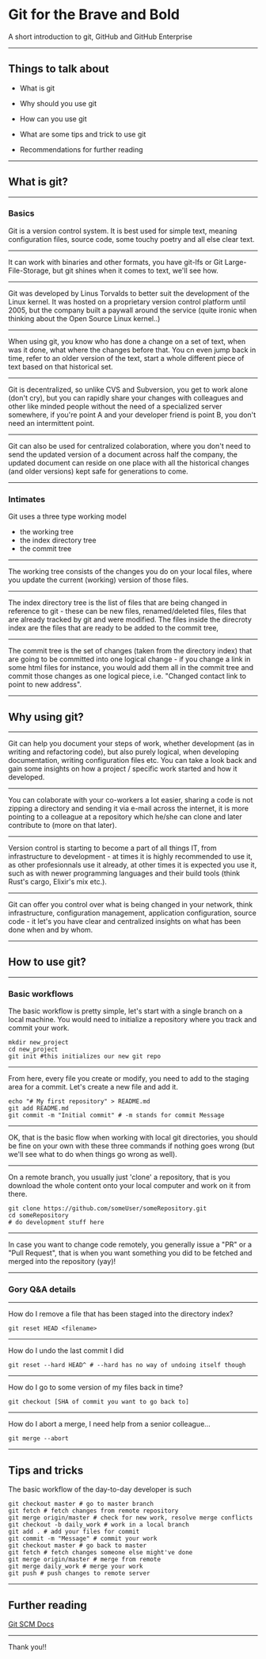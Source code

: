 # Git for the Brave and Bold
A short introduction to git, GitHub and GitHub Enterprise

---

## Things to talk about

* What is git

* Why should you use git

* How can you use git

* What are some tips and trick to use git

* Recommendations for further reading

---

## What is git?

---

### Basics

Git is a version control system. It is best used for simple text, meaning configuration files, source code, some touchy poetry and all else clear text.

---

It can work with binaries and other formats, you have git-lfs or Git Large-File-Storage, but git shines when it comes to text, we'll see how.

---

Git was developed by Linus Torvalds to better suit the development of the Linux kernel. It was hosted on a proprietary version control platform until 2005, but the company built a paywall around the service (quite ironic when thinking about the Open Source Linux kernel..)

---

When using git, you know who has done a change on a set of text, when was it done, what where the changes before that. You cn even jump back in time, refer to an older version of the text, start a whole different piece of text based on that historical set.

---

Git is decentralized, so unlike CVS and Subversion, you get to work alone (don't cry), but you can rapidly share your changes with colleagues and other like minded people without the need of a specialized server somewhere, if you're point A and your developer friend is point B, you don't need an intermittent point.

---

Git can also be used for centralized colaboration, where you don't need to send the updated version of a document across half the company, the updated document can reside on one place with all the historical changes (and older versions) kept safe for generations to come.

---

### Intimates
Git uses a three type working model
- the working tree
- the index directory tree
- the commit tree

---

The working tree consists of the changes you do on your local files, where you update the current (working) version of those files.

---

The index directory tree is the list of files that are being changed in reference to git - these can be new files, renamed/deleted files, files that are already tracked by git and were modified. The files inside the direcroty index are the files that are ready to be added to the commit tree,

---

The commit tree is the set of changes (taken from the directory index) that are going to be committed into one logical change - if you change a link in some html files for instance, you would add them all in the commit tree and commit those changes as one logical piece, i.e. "Changed contact link to point to new address".

---

## Why using git?

---

Git can help you document your steps of work, whether development (as in writing and refactoring code), but also purely logical, when developing documentation, writing configuration files etc. You can take a look back and gain some insights on how a project / specific work started and how it developed.

---

You can colaborate with your co-workers a lot easier, sharing a code is not zipping a directory and sending it via e-mail across the internet, it is more pointing to a colleague at a repository which he/she can clone and later contribute to (more on that later).

---

Version control is starting to become a part of all things IT, from infrastructure to development - at times it is highly recommended to use it, as other profesionnals use it already, at other times it is expected you use it, such as with newer programming languages and their build tools (think Rust's cargo, Elixir's mix etc.).

---

Git can offer you control over what is being changed in your network, think infrastructure, configuration management, application configuration, source code - it let's you have clear and centralized insights on what has been done when and by whom.

---

## How to use git?

---

### Basic workflows

The basic workflow is pretty simple, let's start with a single branch on a local machine. You would need to initialize a repository where you track and commit your work.

    mkdir new_project
    cd new_project
    git init #this initializes our new git repo

---

From here, every file you create or modify, you need to add to the staging area for a commit. Let's create a new file and add it.

    echo "# My first repository" > README.md
    git add README.md
    git commit -m "Initial commit" # -m stands for commit Message

---

OK, that is the basic flow when working with local git directories, you should be fine on your own with these three commands if nothing goes wrong (but we'll see what to do when things go wrong as well).

---

On a remote branch, you usually just 'clone' a repository, that is you download the whole content onto your local computer and work on it from there.

    git clone https://github.com/someUser/someRepository.git
    cd someRepository
    # do development stuff here

---

In case you want to change code remotely, you generally issue a "PR" or a "Pull Request", that is when you want something you did to be fetched and merged into the repository (yay)!

---

### Gory Q&A details

---

How do I remove a file that has been staged into the directory index?

    git reset HEAD <filename>

---

How do I undo the last commit I did

    git reset --hard HEAD^ # --hard has no way of undoing itself though

---

How do I go to some version of my files back in time?

    git checkout [SHA of commit you want to go back to]

---

How do I abort a merge, I need help from a senior colleague...

    git merge --abort

---

## Tips and tricks
The basic workflow of the day-to-day developer is such

    git checkout master # go to master branch
    git fetch # fetch changes from remote repository
    git merge origin/master # check for new work, resolve merge conflicts
    git checkout -b daily_work # work in a local branch
    git add . # add your files for commit
    git commit -m "Message" # commit your work
    git checkout master # go back to master
    git fetch # fetch changes someone else might've done
    git merge origin/master # merge from remote
    git merge daily_work # merge your work
    git push # push changes to remote server

---

## Further reading
[Git SCM Docs](https://git-scm.com/docs)

---

Thank you!!
